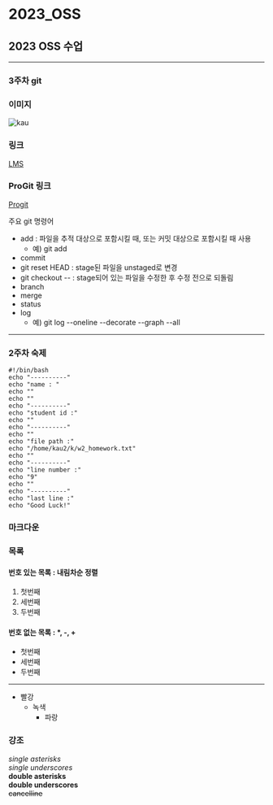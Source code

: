 # 2023_OSS
## 2023 OSS 수업
***
### 3주차 git   
### 이미지   
![kau](https://user-images.githubusercontent.com/76834079/227757953-9818201a-4677-43f3-a8fa-841e634780fa.png)   
### 링크   
[LMS](https://lms.kau.ac.kr, "항공대학교 강의관리시스템")   
### ProGit 링크
[Progit](https://git-scm.com/book/ko/v2, "git 문서, 한국어")   

주요 git 명령어   
- add : 파일을 추적 대상으로 포함시킬 때, 또는 커밋 대상으로 포함시킬 때 사용
  - 예) git add   
- commit   
- git reset HEAD : stage된 파일을 unstaged로 변경   
- git checkout -- : stage되어 있는 파일을 수정한 후 수정 전으로 되돌림
- branch
- merge
- status
- log
  - 예) git log --oneline --decorate --graph --all
***   
### 2주차 숙제

```
#!/bin/bash
echo "----------"
echo "name : "
echo ""
echo ""
echo "----------"
echo "student id :"
echo ""
echo "----------"
echo ""
echo "file path :"
echo "/home/kau2/k/w2_homework.txt"
echo ""
echo "----------"
echo "line number :"
echo "9"
echo ""
echo "----------"
echo "last line :"
echo "Good Luck!"

```   
### 마크다운   
### 목록   
#### 번호 있는 목록 : 내림차순 정렬   
1. 첫번째
2. 세번째
3. 두번째   
#### 번호 없는 목록 : *, -, +   
- 첫번째
- 세번째
- 두번째
***
- 빨강
  - 녹색
    - 파랑   
### 강조   
*single asterisks*   
_single underscores_   
**double asterisks**   
__double underscores__   
~~cancelline~~   
